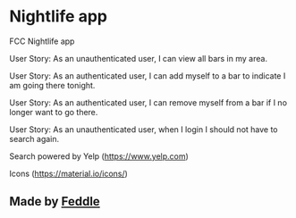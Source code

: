 Nightlife app
==========================

FCC Nightlife app

User Story: As an unauthenticated user, I can view all bars in my area.

User Story: As an authenticated user, I can add myself to a bar to indicate I am going there tonight.

User Story: As an authenticated user, I can remove myself from a bar if I no longer want to go there.

User Story: As an unauthenticated user, when I login I should not have to search again.


Search powered by Yelp (https://www.yelp.com)

Icons (https://material.io/icons/)
 
Made by [Feddle](https://github.com/Feddle)
-------------------

